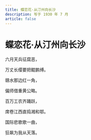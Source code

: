 ```yaml
---
title: 蝶恋花·从汀州向长沙
description: 写于 1930 年 7 月
article: false
---
```


# 蝶恋花·从汀州向长沙

六月天兵征腐恶，

万丈长缨要把鲲鹏缚。

赣水那边红一角，

偏师借重黄公略。

百万工农齐踊跃，

席卷江西直捣湘和鄂。

国际悲歌歌一曲，

狂飙为我从天落。
